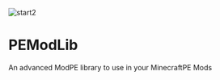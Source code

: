 ![start2](https://cloud.githubusercontent.com/assets/10303538/6315586/9463fa5c-ba06-11e4-8f30-ce7d8219c27d.png)
# PEModLib
An advanced ModPE library to use in your MinecraftPE Mods
